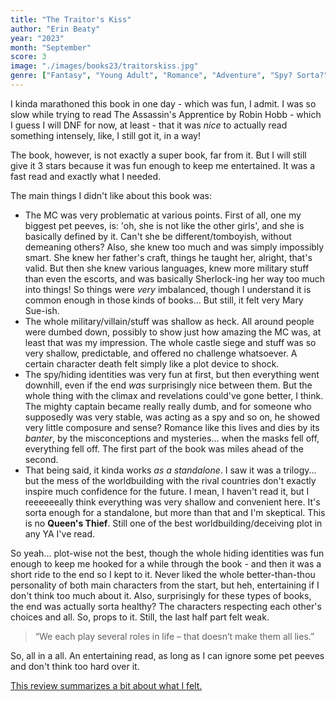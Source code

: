 ```yaml
---
title: "The Traitor's Kiss"
author: "Erin Beaty"
year: "2023"
month: "September"
score: 3
image: "./images/books23/traitorskiss.jpg"
genre: ["Fantasy", "Young Adult", "Romance", "Adventure", "Spy? Sorta?"]
---
```


I kinda marathoned this book in one day - which was fun, I admit. I was so slow while trying to read The Assassin's Apprentice by Robin Hobb - which I guess I will DNF for now, at least - that it was _nice_ to actually read something intensely, like, I still got it, in a way!

The book, however, is not exactly a super book, far from it. But I will still give it 3 stars because it was fun enough to keep me entertained. It was a fast read and exactly what I needed.

The main things I didn't like about this book was:

-   The MC was very problematic at various points. First of all, one my biggest pet peeves, is: 'oh, she is not like the other girls', and she is basically defined by it. Can't she be different/tomboyish, without demeaning others? Also, she knew too much and was simply impossibly smart. She knew her father's craft, things he taught her, alright, that's valid. But then she knew various languages, knew more military stuff than even the escorts, and was basically Sherlock-ing her way too much into things! So things were _very_ imbalanced, though I understand it is common enough in those kinds of books... But still, it felt very Mary Sue-ish.
-   The whole military/villain/stuff was shallow as heck. All around people were dumbed down, possibly to show just how amazing the MC was, at least that was my impression. The whole castle siege and stuff was so very shallow, predictable, and offered no challenge whatsoever. A certain character death felt simply like a plot device to shock.
-   The spy/hiding identities was very fun at first, but then everything went downhill, even if the end _was_ surprisingly nice between them. But the whole thing with the climax and revelations could've gone better, I think. The mighty captain became really really dumb, and for someone who supposedly was very stable, was acting as a spy and so on, he showed very little composure and sense? Romance like this lives and dies by its _banter_, by the misconceptions and mysteries... when the masks fell off, everything fell off. The first part of the book was miles ahead of the second.
-   That being said, it kinda works _as a standalone_. I saw it was a trilogy... but the mess of the worldbuilding with the rival countries don't exactly inspire much confidence for the future. I mean, I haven't read it, but I reeeeeeally think everything was very shallow and convenient here. It's sorta enough for a standalone, but more than that and I'm skeptical. This is no **Queen's Thief**. Still one of the best worldbuilding/deceiving plot in any YA I've read.

So yeah... plot-wise not the best, though the whole hiding identities was fun enough to keep me hooked for a while through the book - and then it was a short ride to the end so I kept to it. Never liked the whole better-than-thou personality of both main characters from the start, but heh, entertaining if I don't think too much about it. Also, surprisingly for these types of books, the end was actually sorta healthy? The characters respecting each other's choices and all. So, props to it. Still, the last half part felt weak.

> “We each play several roles in life – that doesn’t make them all lies.”

So, all in a all. An entertaining read, as long as I can ignore some pet peeves and don't think too hard over it.

[This review summarizes a bit about what I felt.](https://roulettereader.wordpress.com/2017/03/23/the-traitors-kiss-by-erin-beaty/)
